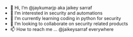 - 👋 Hi, I’m @jaykumarjp aka jaikey sarraf  
- 👀 I’m interested in security and automations
- 🌱 I’m currently learning coding in python for security
- 💞️ I’m looking to collaborate on security related products
- 📫 How to reach me ... @jaikeysarraf everywhere

<!---
jaykumarjp/jaykumarjp is a ✨ special ✨ repository because its `README.md` (this file) appears on your GitHub profile.
You can click the Preview link to take a look at your changes.
--->
